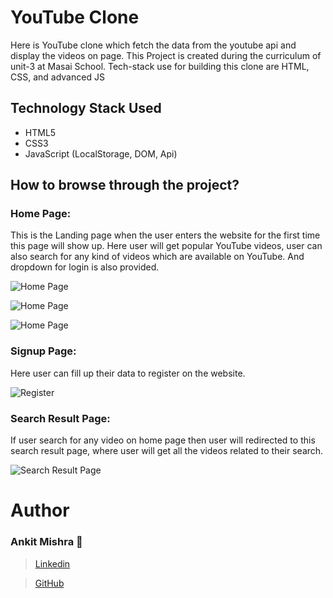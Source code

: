 # YouTube Clone
Here is YouTube clone which fetch the data from the youtube api and display the videos on page. This Project is created during the curriculum of unit-3 at Masai School. Tech-stack use for building this clone are HTML, CSS, and advanced JS

## Technology Stack Used 
* HTML5
* CSS3
* JavaScript (LocalStorage, DOM, Api)

## How to browse through the project? 

### Home Page:
This is the Landing page when the user enters the website for the first time this page will show up. Here user will get popular YouTube videos, user can also search for any kind of videos which are available on YouTube. And dropdown for login is also provided.


![Home Page](https://miro.medium.com/max/700/1*nhm4FnPWW69oTAEPT02umQ.png)

![Home Page](https://miro.medium.com/max/700/1*pubZ43mTZuFsfig1knNrmw.png)

![Home Page](https://miro.medium.com/max/700/1*nLb4RlocoCzqqRXtXvpmbQ.png)

### Signup Page:
Here user can fill up their data to register on the website.

![Register](https://miro.medium.com/max/700/1*dXoyBDz0L6uoXY7S1vwpmg.png)

### Search Result Page:
If user search for any video on home page then user will redirected to this search result page, where user will get all the videos related to their search.

![Search Result Page](https://miro.medium.com/max/700/1*zsHeGzShFhwXJiX2UwKJwg.png)


# Author

### Ankit Mishra :boy:
>  [Linkedin](https://www.linkedin.com/in/ankit-mishra-b96594195)

>  [GitHub](https://github.com/Ankit-Mishra07)

